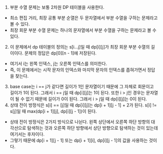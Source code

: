 1. 부분 수열 문제는 보퉁 2차원 DP 테이블을 사용한다.
- 최소 편집 거리, 최장 공통 부분 순열은 두 문자열에서 부분 수열을 구하는 문제라고 볼 수 있다.
- 최장 회문 부분 수열 문제는 하나의 문자열에서 부분 수열을 구하는 문제라고 볼 수 있다.
2. 이 문제에서 dp 테이블의 정의는 s[i...j]일 때 dp[i][j]가 최장 회문 부분 수열의 길이이다. 문제의 정답은 dp[0][n - 1]에 저장된다.
- 여기서 i는 왼쪽 인덱스, j는 오른쪽 인덱스를 의미한다.
- 즉, 이 문제에서는 시작 문자의 인덱스와 마지막 문자의 인덱스를 좁혀가면서 정답을 찾는다.
3. base case는 i == j가 같다면 길이가 1인 문자열이기 때문에 그 자체로 회문이고 길이가 1이 된다. 그래서 i == j일 때 dp[i][j]는 1이 된다. 또한 i > j인 경우는 문자열이 될 수 없기 때문에 길이가 0이 된다. 그래서 i > j일 때 dp[i][j]는 0이 된다.
4. 상태 전이 방정식은 s[i] == [j]일 때 dp[i][j]는 dp[i + 1][j - 1] + 2가 된다. s[i] != s[j]일 때 max(dp[i + 1][j], dp[i][j - 1])이 된다.
- 상태 전이 방정식은 2가지 방식으로 나뉜다. 왼쪽 상단에서 오른쪽 하단 방향의 대각선으로 탐색하는 것과 오른쪽 하단 방향에서 상단 방향으로 탐색하는 것이 있는데 여기서는 후자이다.
- 그렇기 때문에 dp[i + 1][j - 1] 또는 dp[i + 1][i], dp[i][j - 1]의 값을 사용하는 것이다.